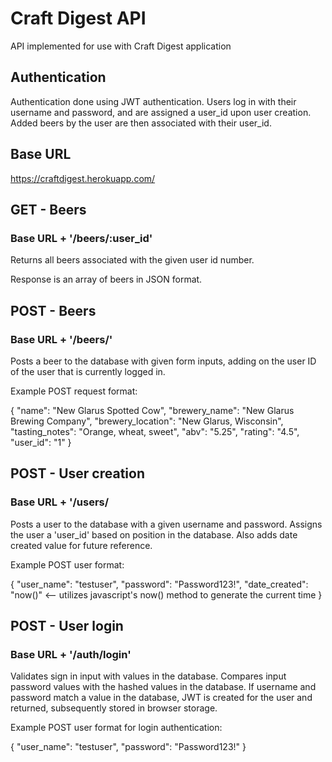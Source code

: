 # Craft Digest API

API implemented for use with Craft Digest application

## Authentication

Authentication done using JWT authentication. Users log in with their username and password, and are assigned a user_id upon user creation. Added beers by the user are then associated with their user_id.

## Base URL

https://craftdigest.herokuapp.com/

## GET - Beers

### Base URL + '/beers/:user_id'

Returns all beers associated with the given user id number. 

Response is an array of beers in JSON format.

## POST - Beers

### Base URL + '/beers/'

Posts a beer to the database with given form inputs, adding on the user ID of the user that is currently logged in.

Example POST request format:

{
  "name": "New Glarus Spotted Cow",
  "brewery_name": "New Glarus Brewing Company",
  "brewery_location": "New Glarus, Wisconsin",
  "tasting_notes": "Orange, wheat, sweet",
  "abv": "5.25",
  "rating": "4.5",
  "user_id": "1"
}

## POST - User creation

### Base URL + '/users/

Posts a user to the database with a given username and password. Assigns the user a 'user_id' based on position in the database. Also adds date created value for future reference.

Example POST user format:

{
  "user_name": "testuser",
  "password": "Password123!",
  "date_created": "now()" <-- utilizes javascript's now() method to generate the current time
}
  
## POST - User login

### Base URL + '/auth/login'

Validates sign in input with values in the database. Compares input password values with the hashed values in the database. If username and password match a value in the database, JWT is created for the user and returned, subsequently stored in browser storage.

Example POST user format for login authentication:

{
  "user_name": "testuser",
  "password": "Password123!"
}

